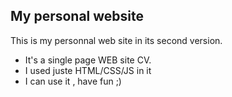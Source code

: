 ## My personal website

This is my personnal web site in its second version.

* It's a single page WEB site CV. 
* I used juste HTML/CSS/JS in it
* I can use it , have fun ;)